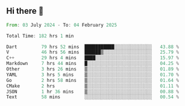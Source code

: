 ## Hi there 👋

<!--START_SECTION:waka-->

```rust
From: 03 July 2024 - To: 04 February 2025

Total Time: 182 hrs 1 min

Dart         79 hrs 52 mins  ███████████░░░░░░░░░░░░░░   43.88 %
V            46 hrs 56 mins  ██████▒░░░░░░░░░░░░░░░░░░   25.79 %
C++          29 hrs 4 mins   ████░░░░░░░░░░░░░░░░░░░░░   15.97 %
Markdown     7 hrs 44 mins   █░░░░░░░░░░░░░░░░░░░░░░░░   04.25 %
Other        3 hrs 26 mins   ▒░░░░░░░░░░░░░░░░░░░░░░░░   01.89 %
YAML         3 hrs 5 mins    ▒░░░░░░░░░░░░░░░░░░░░░░░░   01.70 %
Go           2 hrs 58 mins   ▒░░░░░░░░░░░░░░░░░░░░░░░░   01.64 %
CMake        2 hrs           ▒░░░░░░░░░░░░░░░░░░░░░░░░   01.11 %
JSON         1 hr 36 mins    ▒░░░░░░░░░░░░░░░░░░░░░░░░   00.88 %
Text         58 mins         ░░░░░░░░░░░░░░░░░░░░░░░░░   00.54 %
```

<!--END_SECTION:waka-->

<!--
**mathiskakal/mathiskakal** is a ✨ _special_ ✨ repository because its `README.md` (this file) appears on your GitHub profile.

Here are some ideas to get you started:

- 🔭 I’m currently working on ...
- 🌱 I’m currently learning ...
- 👯 I’m looking to collaborate on ...
- 🤔 I’m looking for help with ...
- 💬 Ask me about ...
- 📫 How to reach me: ...
- 😄 Pronouns: ...
- ⚡ Fun fact: ...
-->
